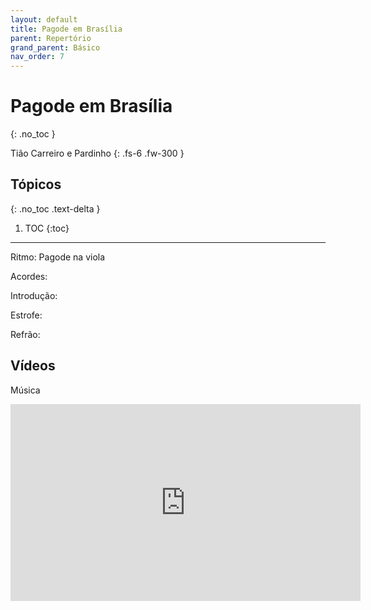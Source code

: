 ```yaml
---
layout: default
title: Pagode em Brasília
parent: Repertório
grand_parent: Básico
nav_order: 7
---
```


# Pagode em Brasília
{: .no_toc }

Tião Carreiro e Pardinho
{: .fs-6 .fw-300 }

## Tópicos
{: .no_toc .text-delta }

1. TOC
{:toc}

---

Ritmo: Pagode na viola

Acordes:

Introdução:

Estrofe:

Refrão:

## Vídeos

Música

<div class="video-container">
<iframe width="560" height="315" src="https://www.youtube.com/embed/bEehfdEbDlc" title="YouTube video player" frameborder="0" allow="accelerometer; autoplay; clipboard-write; encrypted-media; gyroscope; picture-in-picture; web-share" allowfullscreen></iframe>
</div>
